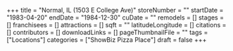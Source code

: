 +++
title = "Normal, IL (1503 E College Ave)"
storeNumber = ""
startDate = "1983-04-20"
endDate = "1984-12-30"
cuDate = ""
remodels = []
stages = []
franchisees = []
attractions = []
sqft = ""
latitudeLongitude = []
citations = []
contributors = []
downloadLinks = []
pageThumbnailFile = ""
tags = ["Locations"]
categories = ["ShowBiz Pizza Place"]
draft = false
+++
